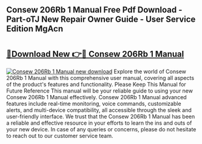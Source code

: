 ## Consew 206Rb 1 Manual Free Pdf Download - Part-oTJ New Repair Owner Guide - User Service Edition MgAcn

# <h2><a href="http://bc24747.oget.top/?id=Consew+206Rb+1+Manual">🔗Download New 👉🔴 Consew 206Rb 1 Manual</a></h2>

[![Consew 206Rb 1 Manual new download](https://i.imgur.com/5g1atiW.png)](http://bc24747.oget.top/?id=Consew+206Rb+1+Manual)
Explore the world of Consew 206Rb 1 Manual with this comprehensive user manual, covering all aspects of the product's features and functionality. Please Keep This Manual for Future Reference This manual will be your reliable guide to using your new Consew 206Rb 1 Manual effectively. Consew 206Rb 1 Manual advanced features include real-time monitoring, voice commands, customizable alerts, and multi-device compatibility, all accessible through the sleek and user-friendly interface. We trust that the Consew 206Rb 1 Manual has been a reliable and effective resource in your efforts to learn the ins and outs of your new device. In case of any queries or concerns, please do not hesitate to reach out to our customer service team.
